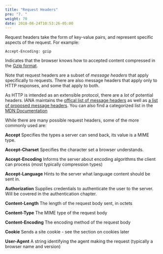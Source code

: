```yaml
---
title: "Request Headers"
pre: "7. "
weight: 70
date: 2018-08-24T10:53:26-05:00
---
```


Request headers take the form of key-value pairs, and represent specific aspects of the request.  For example:

```
Accept-Encoding: gzip
``` 

Indicates that the browser knows how to accepted content compressed in the [Gzip format](https://en.wikipedia.org/wiki/Gzip).

Note that request headers are a subset of _message headers_ that apply specifically to requests.  There are also message headers that apply only to HTTP responses, and some that apply to both.

As HTTP is intended as an extensible protocol, there are a _lot_ of potential headers.  IANA maintains the [offical list of message headers](https://www.iana.org/assignments/message-headers/message-headers.xhtml) as well as [a list of proposed message headers](https://www.iana.org/assignments/message-headers/message-headers.xhtml).  You can also find a categorized list in the [MDN Documentation](https://developer.mozilla.org/en-US/docs/Web/HTTP/Headers)

While there are many possible request headers, some of the more commonly used are:

__Accept__ Specifies the types a server can send back, its value is a MIME type.

__Accept-Charset__ Specifies the character set a browser understands.

__Accept-Encoding__ Informs the server about encoding algorithms the client can process (most typically compression types)

__Accept-Language__ Hints to the server what language content should be sent in.

__Authorization__ Supplies credentials to authenticate the user to the server.  Will be covered in the authentication chapter.

__Content-Length__ The length of the request body sent, in octets 

__Content-Type__ The MIME type of the request body 

__Content-Encoding__ The encoding method of the request body

__Cookie__ Sends a site cookie - see the section on cookies later

__User-Agent__ A string identifying the agent making the request (typically a browser name and version)
